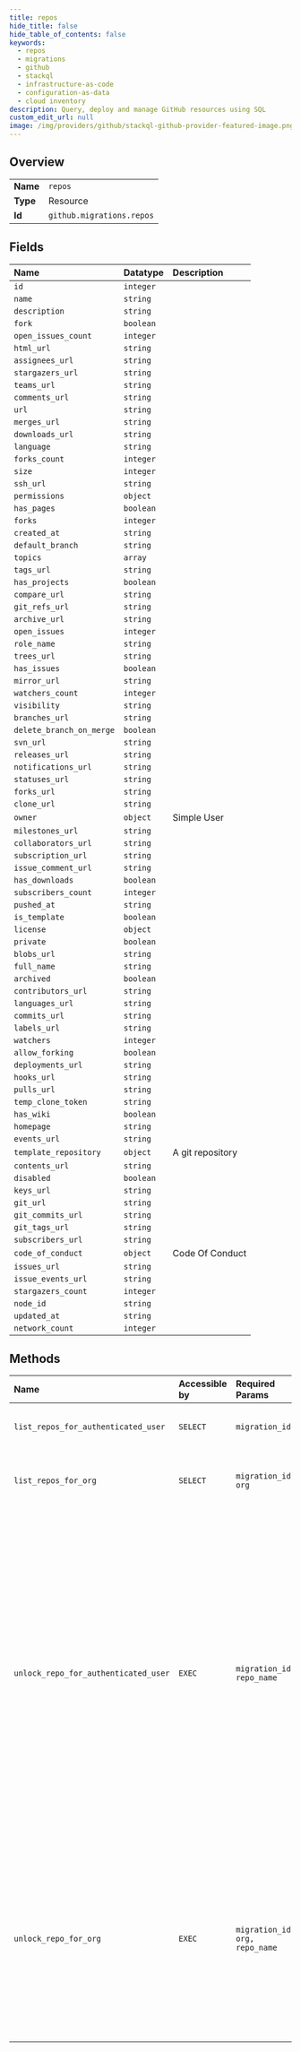 ```yaml
---
title: repos
hide_title: false
hide_table_of_contents: false
keywords:
  - repos
  - migrations
  - github    
  - stackql
  - infrastructure-as-code
  - configuration-as-data
  - cloud inventory
description: Query, deploy and manage GitHub resources using SQL
custom_edit_url: null
image: /img/providers/github/stackql-github-provider-featured-image.png
---
```

  
    

## Overview
<table><tbody>
<tr><td><b>Name</b></td><td><code>repos</code></td></tr>
<tr><td><b>Type</b></td><td>Resource</td></tr>
<tr><td><b>Id</b></td><td><code>github.migrations.repos</code></td></tr>
</tbody></table>

## Fields
| Name | Datatype | Description |
|:-----|:---------|:------------|
| `id` | `integer` |  |
| `name` | `string` |  |
| `description` | `string` |  |
| `fork` | `boolean` |  |
| `open_issues_count` | `integer` |  |
| `html_url` | `string` |  |
| `assignees_url` | `string` |  |
| `stargazers_url` | `string` |  |
| `teams_url` | `string` |  |
| `comments_url` | `string` |  |
| `url` | `string` |  |
| `merges_url` | `string` |  |
| `downloads_url` | `string` |  |
| `language` | `string` |  |
| `forks_count` | `integer` |  |
| `size` | `integer` |  |
| `ssh_url` | `string` |  |
| `permissions` | `object` |  |
| `has_pages` | `boolean` |  |
| `forks` | `integer` |  |
| `created_at` | `string` |  |
| `default_branch` | `string` |  |
| `topics` | `array` |  |
| `tags_url` | `string` |  |
| `has_projects` | `boolean` |  |
| `compare_url` | `string` |  |
| `git_refs_url` | `string` |  |
| `archive_url` | `string` |  |
| `open_issues` | `integer` |  |
| `role_name` | `string` |  |
| `trees_url` | `string` |  |
| `has_issues` | `boolean` |  |
| `mirror_url` | `string` |  |
| `watchers_count` | `integer` |  |
| `visibility` | `string` |  |
| `branches_url` | `string` |  |
| `delete_branch_on_merge` | `boolean` |  |
| `svn_url` | `string` |  |
| `releases_url` | `string` |  |
| `notifications_url` | `string` |  |
| `statuses_url` | `string` |  |
| `forks_url` | `string` |  |
| `clone_url` | `string` |  |
| `owner` | `object` | Simple User |
| `milestones_url` | `string` |  |
| `collaborators_url` | `string` |  |
| `subscription_url` | `string` |  |
| `issue_comment_url` | `string` |  |
| `has_downloads` | `boolean` |  |
| `subscribers_count` | `integer` |  |
| `pushed_at` | `string` |  |
| `is_template` | `boolean` |  |
| `license` | `object` |  |
| `private` | `boolean` |  |
| `blobs_url` | `string` |  |
| `full_name` | `string` |  |
| `archived` | `boolean` |  |
| `contributors_url` | `string` |  |
| `languages_url` | `string` |  |
| `commits_url` | `string` |  |
| `labels_url` | `string` |  |
| `watchers` | `integer` |  |
| `allow_forking` | `boolean` |  |
| `deployments_url` | `string` |  |
| `hooks_url` | `string` |  |
| `pulls_url` | `string` |  |
| `temp_clone_token` | `string` |  |
| `has_wiki` | `boolean` |  |
| `homepage` | `string` |  |
| `events_url` | `string` |  |
| `template_repository` | `object` | A git repository |
| `contents_url` | `string` |  |
| `disabled` | `boolean` |  |
| `keys_url` | `string` |  |
| `git_url` | `string` |  |
| `git_commits_url` | `string` |  |
| `git_tags_url` | `string` |  |
| `subscribers_url` | `string` |  |
| `code_of_conduct` | `object` | Code Of Conduct |
| `issues_url` | `string` |  |
| `issue_events_url` | `string` |  |
| `stargazers_count` | `integer` |  |
| `node_id` | `string` |  |
| `updated_at` | `string` |  |
| `network_count` | `integer` |  |
## Methods
| Name | Accessible by | Required Params | Description |
|:-----|:--------------|:----------------|:------------|
| `list_repos_for_authenticated_user` | `SELECT` | `migration_id` | Lists all the repositories for this user migration. |
| `list_repos_for_org` | `SELECT` | `migration_id, org` | List all the repositories for this organization migration. |
| `unlock_repo_for_authenticated_user` | `EXEC` | `migration_id, repo_name` | Unlocks a repository. You can lock repositories when you [start a user migration](https://docs.github.com/rest/reference/migrations#start-a-user-migration). Once the migration is complete you can unlock each repository to begin using it again or [delete the repository](https://docs.github.com/rest/reference/repos#delete-a-repository) if you no longer need the source data. Returns a status of `404 Not Found` if the repository is not locked. |
| `unlock_repo_for_org` | `EXEC` | `migration_id, org, repo_name` | Unlocks a repository that was locked for migration. You should unlock each migrated repository and [delete them](https://docs.github.com/rest/reference/repos#delete-a-repository) when the migration is complete and you no longer need the source data. |
